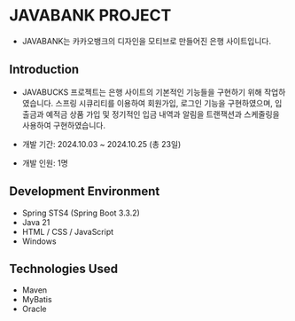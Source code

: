 # JAVABANK PROJECT
 - JAVABANK는 카카오뱅크의 디자인을 모티브로 만들어진 은행 사이트입니다.

## Introduction
 - JAVABUCKS 프로젝트는 은행 사이트의 기본적인 기능들을 구현하기 위해 작업하였습니다. 스프링 시큐리티를 이용하여 회원가입, 로그인 기능을 구현하였으며, 입출금과 예적금 상품 가입 및 정기적인 입금 내역과 알림을 트랜잭션과 스케줄링을 사용하여 구현하였습니다.

 - 개발 기간: 2024.10.03 ~ 2024.10.25 (총 23일)
 - 개발 인원: 1명

## Development Environment
- Spring STS4 (Spring Boot 3.3.2)
- Java 21
- HTML / CSS / JavaScript
- Windows

## Technologies Used
- Maven
- MyBatis
- Oracle